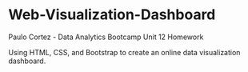 # Web-Visualization-Dashboard
Paulo Cortez - Data Analytics Bootcamp Unit 12 Homework

Using HTML, CSS, and Bootstrap to create an online data visualization dashboard.